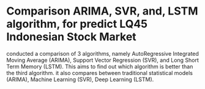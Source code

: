 # Comparison ARIMA, SVR, and, LSTM algorithm, for predict LQ45 Indonesian Stock Market
conducted a comparison of 3 algorithms, namely AutoRegressive Integrated Moving Average (ARIMA), Support Vector Regression (SVR), and Long Short Term Memory (LSTM). This aims to find out which algorithm is better than the third algorithm. it also compares between traditional statistical models (ARIMA), Machine Learning (SVR), Deep Learning (LSTM).
